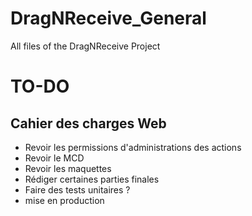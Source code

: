 # DragNReceive_General
 All files of the DragNReceive Project

# TO-DO
## Cahier des charges Web
- Revoir les permissions d'administrations des actions
- Revoir le MCD
- Revoir les maquettes
- Rédiger certaines parties finales
- Faire des tests unitaires ?
- mise en production